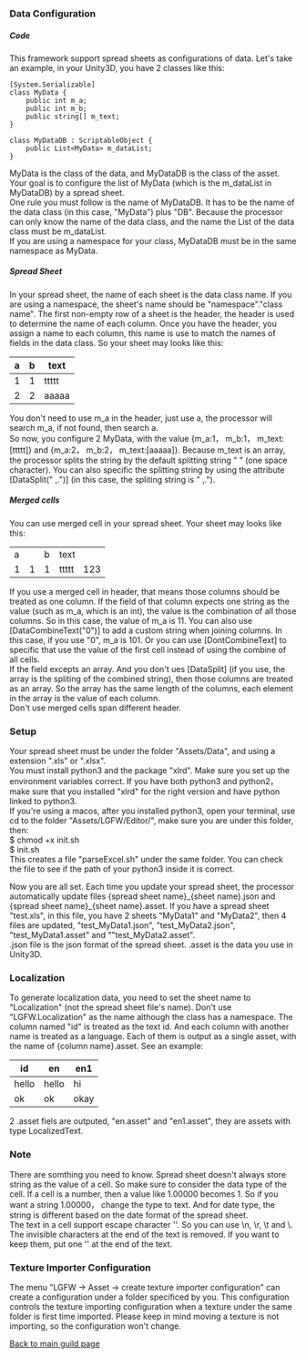 ### Data Configuration
##### Code
This framework support spread sheets as configurations of data. Let's take an example, in your Unity3D, you have 2 classes like this:
```
[System.Serializable]
class MyData {
    public int m_a;
    public int m_b;
    public string[] m_text;
}

class MyDataDB : ScriptableObject {
    public List<MyData> m_dataList;
}
```
MyData is the class of the data, and MyDataDB is the class of the asset. Your goal is to configure the list of MyData (which is the m_dataList in MyDataDB) by a spread sheet.  
One rule you must follow is the name of MyDataDB. It has to be the name of the data class (in this case, "MyData") plus "DB". Because the processor can only know the name of the data class, and the name the List of the data class must be m_dataList.  
If you are using a namespace for your class, MyDataDB must be in the same namespace as MyData.

##### Spread Sheet
In your spread sheet, the name of each sheet is the data class name. If you are using a namespace, the sheet's name should be "namespace"."class name". The first non-empty row of a sheet is the header, the header is used to determine the name of each column. Once you have the header, you assign a name to each column, this name is use to match the names of fields in the data class. So your sheet may looks like this:

| a      | b      | text       |
| ------ | ------ | -------- |
| 1      | 1      | ttttt    |
| 2      | 2      | aaaaa    |

You don't need to use m_a in the header, just use a, the processor will search m_a, if not found, then search a.  
So now, you configure 2 MyData, with the value {m_a:1， m_b:1， m_text:[ttttt]} and {m_a:2， m_b:2， m_text:[aaaaa]}. Because m_text
is an array, the processor splits the string by the default splitting string " " (one space character). You can also specific the splitting string by using the attribute [DataSplit(" ,.")] (in this case, the spliting string is " ,.").

##### Merged cells
You can use merged cell in your spread sheet. Your sheet may looks like this:

<table>
  <tr>
    <td colspan="2">a</td>
    <td>b</td>
    <td colspan="2">text</td>
  </tr>
  <tr>
    <td>1</td>
    <td>1</td>
    <td>1</td>
    <td>ttttt</td>
    <td>123</td>
  </tr>
</table>

If you use a merged cell in header, that means those columns should be treated as one column. If the field of that column expects one string as the value (such as m_a, which is an int), the value is the combination of all those columns. So in this case, the value of m_a is 11. You can also use [DataCombineText("0")] to add a custom string when joining columns. In this case, if you use "0", m_a is 101. Or you can use [DontCombineText] to specific that use the value of the first cell instead of using the combine of all cells.  
If the field excepts an array. And you don't ues [DataSplit] (if you use, the array is the spliting of the combined string), then those columns are treated as an array. So the array has the same length of the columns, each element in the array is the value of each column.  
Don't use merged cells span different header.

### Setup
Your spread sheet must be under the folder "Assets/Data", and using a extension ".xls" or ".xlsx".  
You must install python3 and the package "xlrd". Make sure you set up the environment variables correct. If you have both python3 and python2，make sure that you installed "xlrd" for the right version and have python linked to python3.  
If you're using a macos, after you installed python3, open your terminal, use cd to the folder "Assets/LGFW/Editor/", make sure you are under this folder, then:  
$ chmod +x init.sh  
$ init.sh  
This creates a file "parseExcel.sh" under the same folder. You can check the file to see if the path of your python3 inside it is correct.

Now you are all set. Each time you update your spread sheet, the processor automatically update files {spread sheet name}\_{sheet name}.json and {spread sheet name}\_{sheet name}.asset. If you have a spread sheet "test.xls", in this file, you have 2 sheets "MyData1" and "MyData2", then 4 files are updated, "test_MyData1.json", "test_MyData2.json", "test_MyData1.asset"  and ""test_MyData2.asset".  
.json file is the json format of the spread sheet. .asset is the data you use in Unity3D.

### Localization
To generate localization data, you need to set the sheet name to "Localization" (not the spread sheet file's name). Don't use "LGFW.Localization" as the name although the class has a namespace. The column named "id" is treated as the text id. And each column with another name is treated as a language. Each of them is output as a single asset, with the name of {column name}.asset. See an example:

| id      | en      | en1       |
| ------ | ------ | -------- |
| hello      | hello      | hi    |
| ok      | ok      | okay    |

2 .asset fiels are outputed, "en.asset" and "en1.asset", they are assets with type LocalizedText.

### Note
There are somthing you need to know. Spread sheet doesn't always store string as the value of a cell. So make sure to consider the data type of the cell. If a cell is a number, then a value like 1.00000 becomes 1. So if you want a string 1.00000， change the type to text. And for date type, the string is different based on the date format of the spread sheet.  
The text in a cell support escape character '\'. So you can use \n, \r, \t and \\. The invisible characters at the end of the text is removed. If you want to keep them, put one '\' at the end of the text.


### Texture Importer Configuration
The menu "LGFW -> Asset -> create texture importer configuration" can create a configuration under a folder specificed by you. This configuration controls the texture importing configuration when a texture under the same folder is first time imported. Please keep in mind moving a texture is not importing, so the configuration won't change.

[Back to main guild page](https://github.com/leejuqiang/LGFW/blob/master/README.md)
